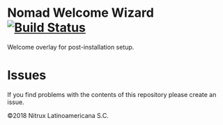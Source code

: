 # Nomad Welcome Wizard [![Build Status](https://travis-ci.org/nomad-desktop/nx-welcome-wizard.svg?branch=master)](https://travis-ci.org/nomad-desktop/nx-welcome-wizard) 

Welcome overlay for post-installation setup.

# Issues
If you find problems with the contents of this repository please create an issue.

©2018 Nitrux Latinoamericana S.C.

